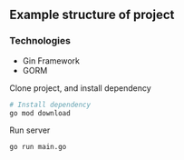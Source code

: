 ## Example structure of project

### Technologies
+ Gin Framework
+ GORM

Clone project, and install dependency
```bash
# Install dependency
go mod download
```

Run server
```bash
go run main.go
```
